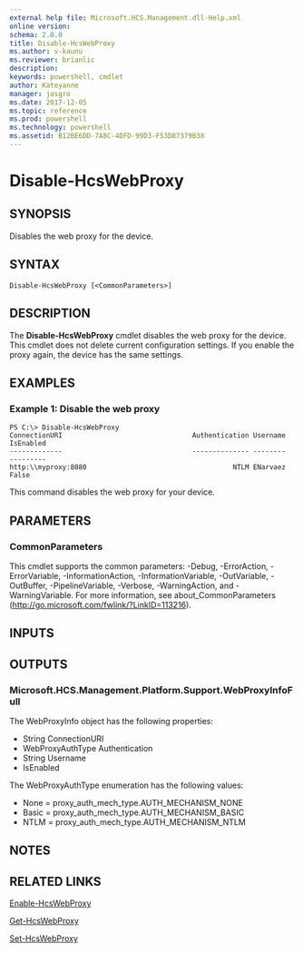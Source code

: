 ```yaml
---
external help file: Microsoft.HCS.Management.dll-Help.xml
online version: 
schema: 2.0.0
title: Disable-HcsWebProxy
ms.author: v-kaunu
ms.reviewer: brianlic
description: 
keywords: powershell, cmdlet
author: Kateyanne
manager: jasgro
ms.date: 2017-12-05
ms.topic: reference
ms.prod: powershell
ms.technology: powershell
ms.assetid: B12BE6DD-7A8C-4DFD-99D3-F53D87379B38
---
```


# Disable-HcsWebProxy

## SYNOPSIS
Disables the web proxy for the device.

## SYNTAX

```
Disable-HcsWebProxy [<CommonParameters>]
```

## DESCRIPTION
The **Disable-HcsWebProxy** cmdlet disables the web proxy for the device.
This cmdlet does not delete current configuration settings.
If you enable the proxy again, the device has the same settings.

## EXAMPLES

### Example 1: Disable the web proxy
```
PS C:\> Disable-HcsWebProxy
ConnectionURI                                Authentication Username                                          IsEnabled
-------------                                -------------- --------                                          ---------
http:\\myproxy:8080                                    NTLM ENarvaez                                              False
```

This command disables the web proxy for your device.

## PARAMETERS

### CommonParameters
This cmdlet supports the common parameters: -Debug, -ErrorAction, -ErrorVariable, -InformationAction, -InformationVariable, -OutVariable, -OutBuffer, -PipelineVariable, -Verbose, -WarningAction, and -WarningVariable. For more information, see about_CommonParameters (http://go.microsoft.com/fwlink/?LinkID=113216).

## INPUTS

## OUTPUTS

### Microsoft.HCS.Management.Platform.Support.WebProxyInfoFull
The WebProxyInfo object has the following properties:

- String ConnectionURI
- WebProxyAuthType Authentication 
- String Username 
- IsEnabled

The WebProxyAuthType enumeration has the following values:

- None = proxy_auth_mech_type.AUTH_MECHANISM_NONE
- Basic = proxy_auth_mech_type.AUTH_MECHANISM_BASIC
- NTLM = proxy_auth_mech_type.AUTH_MECHANISM_NTLM

## NOTES

## RELATED LINKS

[Enable-HcsWebProxy](./Enable-HcsWebProxy.md)

[Get-HcsWebProxy](./Get-HcsWebProxy.md)

[Set-HcsWebProxy](./Set-HcsWebProxy.md)

